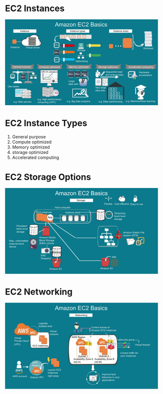 # EC2 Instances

![ec2](images/ec2.JPG)

# EC2 Instance Types

1. General purpose
2. Compute optimized
3. Memory optimized
4. storage optimized
5. Accelerated computing

# EC2 Storage Options

![ec2 Storage](images/ec2_storage.JPG)

# EC2 Networking

![ec2 Networking](images/ec2_networking.JPG)
